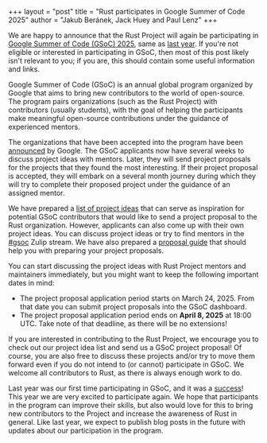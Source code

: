 +++
layout = "post"
title = "Rust participates in Google Summer of Code 2025"
author = "Jakub Beránek, Jack Huey and Paul Lenz"
+++

We are happy to announce that the Rust Project will again be participating in [Google Summer of Code (GSoC) 2025][gsoc], same as [last year][gsoc announcement 2024]. If you're not eligible or interested in participating in GSoC, then most of this post likely isn't relevant to you; if you are, this should contain some useful information and links.

Google Summer of Code (GSoC) is an annual global program organized by Google that aims to bring new contributors to the world of open-source. The program pairs organizations (such as the Rust Project) with contributors (usually students), with the goal of helping the participants make meaningful open-source contributions under the guidance of experienced mentors.

The organizations that have been accepted into the program have been [announced][gsoc orgs] by Google. The GSoC applicants now have several weeks to discuss project ideas with mentors. Later, they will send project proposals for the projects that they found the most interesting. If their project proposal is accepted, they will embark on a several month journey during which they will try to complete their proposed project under the guidance of an assigned mentor.

We have prepared a [list of project ideas][gsoc repo] that can serve as inspiration for potential GSoC contributors that would like to send a project proposal to the Rust organization. However, applicants can also come up with their own project ideas. You can discuss project ideas or try to find mentors in the [#gsoc][gsoc stream] Zulip stream. We have also prepared a [proposal guide][proposal guide] that should help you with preparing your project proposals.

You can start discussing the project ideas with Rust Project mentors and maintainers immediately, but you might want to keep the following important dates in mind:
- The project proposal application period starts on March 24, 2025. From that date you can submit project proposals into the GSoC dashboard.
- The project proposal application period ends on **April 8, 2025** at 18:00 UTC. Take note of that deadline, as there will be no extensions!

If you are interested in contributing to the Rust Project, we encourage you to check out our project idea list and send us a GSoC project proposal! Of course, you are also free to discuss these projects and/or try to move them forward even if you do not intend to (or cannot) participate in GSoC. We welcome all contributors to Rust, as there is always enough work to do.

Last year was our first time participating in GSoC, and it was a [success][gsoc results]! This year we are very excited to participate again. We hope that participants in the program can improve their skills, but also would love for this to bring new contributors to the Project and increase the awareness of Rust in general. Like last year, we expect to publish blog posts in the future with updates about our participation in the program.

[gsoc]: https://summerofcode.withgoogle.com
[gsoc announcement 2024]: https://blog.rust-lang.org/2024/02/21/Rust-participates-in-GSoC-2024.html
[gsoc orgs]: https://summerofcode.withgoogle.com/programs/2025/organizations
[gsoc repo]: https://github.com/rust-lang/google-summer-of-code
[gsoc stream]: https://rust-lang.zulipchat.com/#narrow/stream/421156-gsoc
[proposal guide]: https://github.com/rust-lang/google-summer-of-code/blob/main/gsoc/proposal-guide.md
[gsoc results]: https://blog.rust-lang.org/2024/11/07/gsoc-2024-results.html
